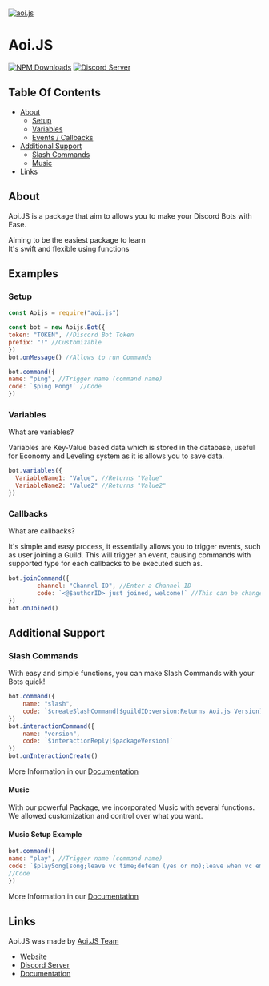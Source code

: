   <br />
    <p>
    <a href="https://dbd.js.org/invite"><img src="https://cdn.discordapp.com/attachments/804505461076131840/837194632148287509/Aoi.js_6_ver._2.png" alt="aoi.js" /></a>
  </p>

# Aoi.JS
[![NPM Downloads](https://img.shields.io/npm/dt/aoi.js.svg?maxAge=3600)](https://www.npmjs.com/package/aoi.js)
[![Discord Server](https://img.shields.io/discord/773352845738115102?color=7289da&logo=discord&logoColor=white)](https://dbd.js.org/invite)

## Table Of Contents
- [About](#about)
  - [Setup](#setup)
  - [Variables](#variables)
  - [Events / Callbacks](#callbacks)
- [Additional Support](#methods)
  - [Slash Commands](#slash-commands)
  - [Music](#music)
- [Links](#links)


## About
Aoi.JS is a package that aim to allows you to make your Discord Bots with Ease.

Aiming to be the easiest package to learn <br>
It's swift and flexible using functions </br>

## Examples

### Setup
```js
const Aoijs = require("aoi.js")

const bot = new Aoijs.Bot({
token: "TOKEN", //Discord Bot Token
prefix: "!" //Customizable
})
bot.onMessage() //Allows to run Commands

bot.command({
name: "ping", //Trigger name (command name)
code: `$ping Pong!` //Code
})
```

### Variables

What are variables?

Variables are Key-Value based data which is stored in the database, useful for Economy and Leveling system as it is allows you to save data.

```js
bot.variables({
  VariableName1: "Value", //Returns "Value"
  VariableName2: "Value2" //Returns "Value2"
})
```

### Callbacks

What are callbacks?

It's simple and easy process, it essentially allows you to trigger events, such as user joining a Guild.
This will trigger an event, causing commands with supported type for each callbacks to be executed such as.

```js
bot.joinCommand({
        channel: "Channel ID", //Enter a Channel ID
        code: `<@$authorID> just joined, welcome!` //This can be changed
})
bot.onJoined()
```

## Additional Support

### Slash Commands

With easy and simple functions, you can make Slash Commands with your Bots quick!

```js
bot.command({
    name: "slash",
    code: `$createSlashCommand[$guildID;version;Returns Aoi.js Version]`
})
bot.interactionCommand({
    name: "version", 
    code: `$interactionReply[$packageVersion]`
})
bot.onInteractionCreate()
```

More Information in our [Documentation](https://dbd.leref.ga/guide/slash-commands)

#### Music

With our powerful Package, we incorporated Music with several functions.
We allowed customization and control over what you want.


#### Music Setup Example

```js
bot.command({
name: "play", //Trigger name (command name)
code: `$playSong[song;leave vc time;defean (yes or no);leave when vc empty (yes/no);error]`
//Code
})
```

More Information in our [Documentation](https://dbd.leref.ga/guide/music)

## Links
Aoi.JS was made by [Aoi.JS Team](https://discord.gg/HMUfMXDQsV)
- [Website](https://dbd.js.org)
- [Discord Server](https://dbd.js.org/invite)
- [Documentation](https://dbd.leref.ga)